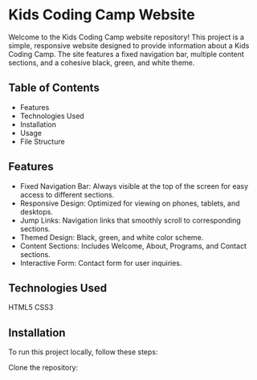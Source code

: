# Kids Coding Camp Website
Welcome to the Kids Coding Camp website repository! This project is a simple, responsive website designed to provide information about a Kids Coding Camp. The site features a fixed navigation bar, multiple content sections, and a cohesive black, green, and white theme.

## Table of Contents
- Features
- Technologies Used
- Installation
- Usage
- File Structure

## Features
- Fixed Navigation Bar: Always visible at the top of the screen for easy access to different sections.
- Responsive Design: Optimized for viewing on phones, tablets, and desktops.
- Jump Links: Navigation links that smoothly scroll to corresponding sections.
- Themed Design: Black, green, and white color scheme.
- Content Sections: Includes Welcome, About, Programs, and Contact sections.
- Interactive Form: Contact form for user inquiries.

## Technologies Used
HTML5
CSS3

## Installation

To run this project locally, follow these steps:

Clone the repository: